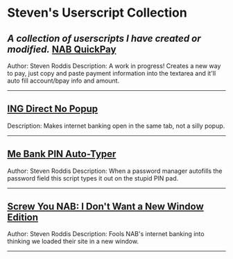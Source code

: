 Steven's Userscript Collection
==============================
*A collection of userscripts I have created or modified.*
[NAB QuickPay](https://github.com/StevenRoddis/userscripts/blob/master/NAB_QuickPay.user.js)
------------
Author: Steven Roddis
Description: A work in progress! Creates a new way to pay, just copy and paste payment information into the textarea and it'll auto fill account/bpay info and amount.

------------
[ING Direct No Popup](https://github.com/StevenRoddis/userscripts/blob/master/ing-direct-no-popup.user.js)
------------
Description: Makes internet banking open in the same tab, not a silly popup.

------------
[Me Bank PIN Auto-Typer](https://github.com/StevenRoddis/userscripts/blob/master/me-bank-pin-auto-typer.user.js)
------------
Author: Steven Roddis
Description: When a password manager autofills the password field this script types it out on the stupid PIN pad.

------------
[Screw You NAB: I Don't Want a New Window Edition](https://github.com/StevenRoddis/userscripts/blob/master/screwyounab.user.js)
------------
Author: Steven Roddis
Description: Fools NAB's internet banking into thinking we loaded their site in a new window.

------------